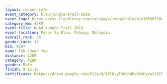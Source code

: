 ```yaml
---
layout: runner-info 
event_category: klau-jungle-trail-2019 
event-logo: https://res.cloudinary.com/raceyaya/image/upload/v1569072808/logo/klau-image_qwwxyw.png
category_km: 42KM 
event-title: KLAU Jungle Trail 2019 
event-location: Pasar Sg Klau, Pahang, Malaysia 
overall_rank: 26
gender_rank: 17
bib: 4207
name: Teh Choon Yew
distance: 42KM
category: 42KM
gender: Male
finish: 9-12-15
certificate: https://drive.google.com/file/d/1XlD-yTxHQK4UvOfoHyzw2tIIR6LSYGJV/view?usp=sharing
---
```

